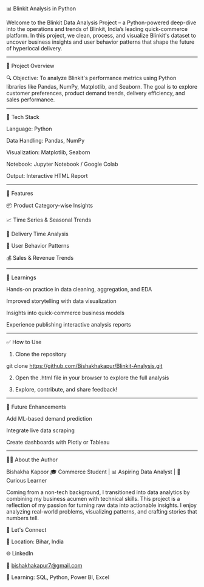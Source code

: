 📊 Blinkit Analysis in Python

Welcome to the Blinkit Data Analysis Project – a Python-powered deep-dive into the operations and trends of Blinkit, India’s leading quick-commerce platform. In this project, we clean, process, and visualize Blinkit's dataset to uncover business insights and user behavior patterns that shape the future of hyperlocal delivery.


---

🚀 Project Overview

🔍 Objective:
To analyze Blinkit's performance metrics using Python libraries like Pandas, NumPy, Matplotlib, and Seaborn. The goal is to explore customer preferences, product demand trends, delivery efficiency, and sales performance.


---

🧰 Tech Stack

Language: Python

Data Handling: Pandas, NumPy

Visualization: Matplotlib, Seaborn

Notebook: Jupyter Notebook / Google Colab

Output: Interactive HTML Report



---

📂 Features

📦 Product Category-wise Insights

📈 Time Series & Seasonal Trends

🚚 Delivery Time Analysis

🧍 User Behavior Patterns

💰 Sales & Revenue Trends



---


🧠 Learnings

Hands-on practice in data cleaning, aggregation, and EDA

Improved storytelling with data visualization

Insights into quick-commerce business models

Experience publishing interactive analysis reports



---

✅ How to Use

1. Clone the repository

git clone https://github.com/Bishakhakapur/Blinkit-Analysis.git


2. Open the .html file in your browser to explore the full analysis


3. Explore, contribute, and share feedback!




---

🔮 Future Enhancements

Add ML-based demand prediction

Integrate live data scraping

Create dashboards with Plotly or Tableau



---

👩‍💻 About the Author

Bishakha Kapoor
🎓 Commerce Student | 📊 Aspiring Data Analyst | 🎯 Curious Learner

Coming from a non-tech background, I transitioned into data analytics by combining my business acumen with technical skills. This project is a reflection of my passion for turning raw data into actionable insights. I enjoy analyzing real-world problems, visualizing patterns, and crafting stories that numbers tell.

🔗 Let's Connect

📍 Location: Bihar, India

🌐 LinkedIn

📧 bishakhakapur7@gmail.com

🧠 Learning: SQL, Python, Power BI, Excel
